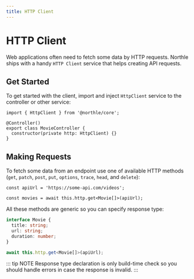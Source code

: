 ```yaml
---
title: HTTP Client
---
```


# HTTP Client

Web applications often need to fetch some data by HTTP requests. Northle ships with a handy `HTTP Client` service that helps creating API requests.

## Get Started

To get started with the client, import and inject `HttpClient` service to the controller or other service:

```ts{1,5}
import { HttpClient } from '@northle/core';

@Controller()
export class MovieController {
  constructor(private http: HttpClient) {}
}
```

## Making Requests

To fetch some data from an endpoint use one of available HTTP methods (`get`, `patch`, `post`, `put`, `options`, `trace`, `head`, and `delete`):

```ts{3}
const apiUrl = 'https://some-api.com/videos';

const movies = await this.http.get<Movie[]>(apiUrl);
```

All these methods are generic so you can specify response type:

```ts
interface Movie {
  title: string;
  url: string;
  duration: number;
}

await this.http.get<Movie[]>(apiUrl);
```

::: tip NOTE
Response type declaration is only build-time check so you should handle errors in case the response is invalid.
:::
